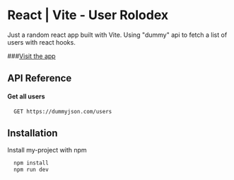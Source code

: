 # React | Vite - User Rolodex

Just a random react app built with Vite. Using "dummy" api to fetch a list of users with react hooks.

###[Visit the app](https://clausr1990.github.io/vite-react-user-search-rolodex/)

## API Reference

#### Get all users

```http
  GET https://dummyjson.com/users
```

## Installation

Install my-project with npm

```bash
  npm install
  npm run dev
```
